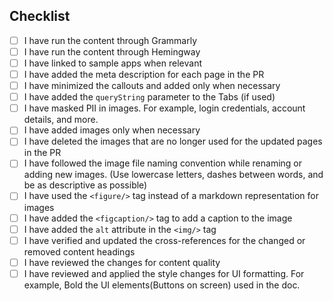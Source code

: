## Checklist
- [ ] I have run the content through Grammarly
- [ ] I have run the content through Hemingway
- [ ] I have linked to sample apps when relevant
- [ ] I have added the meta description for each page in the PR
- [ ] I have minimized the callouts and added only when necessary
- [ ] I have added the `queryString` parameter to the Tabs (if used)
- [ ] I have masked PII in images. For example, login credentials, account details, and more.
- [ ] I have added images only when necessary
- [ ] I have deleted the images that are no longer used for the updated pages in the PR
- [ ] I have followed the image file naming convention while renaming or adding new images. (Use lowercase letters, dashes between words, and be as descriptive as possible)
- [ ] I have used the `<figure/>` tag instead of a markdown representation for images
- [ ] I have added the `<figcaption/>` tag to add a caption to the image
- [ ] I have added the `alt` attribute in the `<img/>` tag
- [ ] I have verified and updated the cross-references for the changed or removed content headings
- [ ] I have reviewed the changes for content quality
- [ ] I have reviewed and applied the style changes for UI formatting. For example, Bold the UI elements(Buttons on screen) used in the doc.